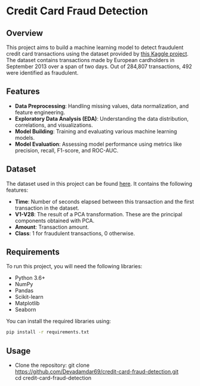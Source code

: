 # Credit Card Fraud Detection

## Overview

This project aims to build a machine learning model to detect fraudulent credit card transactions using the dataset provided by [this Kaggle project](https://www.kaggle.com/code/gpreda/credit-card-fraud-detection-predictive-models/input). The dataset contains transactions made by European cardholders in September 2013 over a span of two days. Out of 284,807 transactions, 492 were identified as fraudulent.

## Features

- **Data Preprocessing**: Handling missing values, data normalization, and feature engineering.
- **Exploratory Data Analysis (EDA)**: Understanding the data distribution, correlations, and visualizations.
- **Model Building**: Training and evaluating various machine learning models.
- **Model Evaluation**: Assessing model performance using metrics like precision, recall, F1-score, and ROC-AUC.

## Dataset

The dataset used in this project can be found [here](https://www.kaggle.com/code/gpreda/credit-card-fraud-detection-predictive-models/input). It contains the following features:

- **Time**: Number of seconds elapsed between this transaction and the first transaction in the dataset.
- **V1-V28**: The result of a PCA transformation. These are the principal components obtained with PCA.
- **Amount**: Transaction amount.
- **Class**: 1 for fraudulent transactions, 0 otherwise.

## Requirements

To run this project, you will need the following libraries:

- Python 3.6+
- NumPy
- Pandas
- Scikit-learn
- Matplotlib
- Seaborn

You can install the required libraries using:

```bash
pip install -r requirements.txt
```

## Usage
- Clone the repository: git clone https://github.com/Devadamdar69/credit-card-fraud-detection.git <br />
                        cd credit-card-fraud-detection

